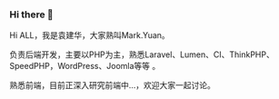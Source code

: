 ### Hi there 👋

Hi ALL，我是袁建华，大家熟叫Mark.Yuan。

负责后端开发，主要以PHP为主，熟悉Laravel、Lumen、CI、ThinkPHP、SpeedPHP，WordPress、Joomla等等 。

熟悉前端，目前正深入研究前端中...，欢迎大家一起讨论。

<!--
**yuanjianhua/yuanjianhua** is a ✨ _special_ ✨ repository because its `README.md` (this file) appears on your GitHub profile.

Here are some ideas to get you started:

- 🔭 I’m currently working on ...
- 🌱 I’m currently learning ...
- 👯 I’m looking to collaborate on ...
- 🤔 I’m looking for help with ...
- 💬 Ask me about ...
- 📫 How to reach me: ...
- 😄 Pronouns: ...
- ⚡ Fun fact: ...
-->
